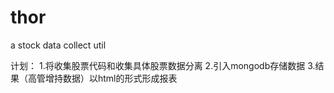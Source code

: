 # thor
a stock data collect util



计划：
1.将收集股票代码和收集具体股票数据分离
2.引入mongodb存储数据
3.结果（高管增持数据）以html的形式形成报表
